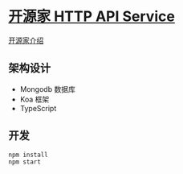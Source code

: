 # [开源家 HTTP API Service](https://api.opensoursist.com)

[开源家介绍](https://github.com/opensoursist/opensoursist.com)

## 架构设计

- Mongodb 数据库
- Koa 框架
- TypeScript

## 开发

```bash
npm install
npm start
```
